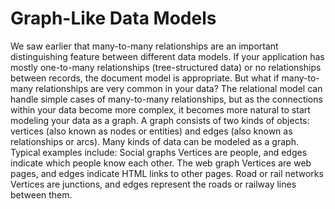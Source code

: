 # Graph-Like Data Models 
We saw earlier that many-to-many relationships are an important distinguishing feature between
different data models. If your application has mostly one-to-many relationships (tree-structured
data) or no relationships between records, the document model is appropriate. 
But what if many-to-many relationships are very common in your data? The relational model can handle
simple cases of many-to-many relationships, but as the connections within your data become more
complex, it becomes more natural to start modeling your data as a graph. 
A graph consists of two kinds of objects: vertices (also known as nodes or entities) and
edges (also known as relationships or arcs). Many kinds of data can be modeled as a graph.
Typical examples include: Social graphs Vertices are people, and edges indicate which people know each other. The web graph Vertices are web pages, and edges indicate HTML links to other pages. Road or rail networks Vertices are junctions, and edges represent the roads or railway lines between them.